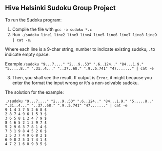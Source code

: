 ## Hive Helsinki Sudoku Group Project

To run the Sudoku program:
1. Compile the file with `gcc -o sudoku *.c`
2. Run `./sudoku line1 line2 line3 line4 line5 line6 line7 line8 line9 | cat -e`. 

Where each line is a 9-char string, number to indicate existing sudoku, . to indicate empty space. 

Example `/sudoku "9...7...." "2...9..53" ".6..124.." "84...1.9." "5.....8.." ".31..4..." "..37..68." ".9..5.741" "47......." | cat -e`

3. Then, you shall see the result. If output is  `Error`, it might because you enter the format the input wrong or it's a non-solvable sudoku. 

The solution for the example:
```
./sudoku "9...7...." "2...9..53" ".6..124.." "84...1.9." "5.....8.." ".31..4..." "..37..68." ".9..5.741" "47......." | cat -e
9 1 4 3 7 5 2 6 8 $
2 8 7 4 9 6 1 5 3 $
3 6 5 8 1 2 4 7 9 $
8 4 6 5 2 1 3 9 7 $
5 2 9 6 3 7 8 1 4 $
7 3 1 9 8 4 5 2 6 $
1 5 3 7 4 9 6 8 2 $
6 9 8 2 5 3 7 4 1 $
4 7 2 1 6 8 9 3 5 $
```
